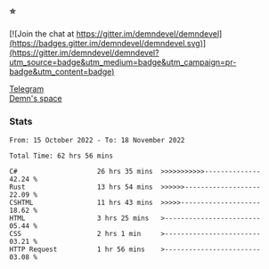 ### :star:

[![Join the chat at https://gitter.im/demndevel/demndevel](https://badges.gitter.im/demndevel/demndevel.svg)](https://gitter.im/demndevel/demndevel?utm_source=badge&utm_medium=badge&utm_campaign=pr-badge&utm_content=badge)

[Telegram](https://t.me/demnometa) <br>
[Demn's space](http://demns.space)

### Stats

<!--START_SECTION:waka-->

```text
From: 15 October 2022 - To: 18 November 2022

Total Time: 62 hrs 56 mins

C#                    26 hrs 35 mins  >>>>>>>>>>>--------------   42.24 %
Rust                  13 hrs 54 mins  >>>>>>-------------------   22.09 %
CSHTML                11 hrs 43 mins  >>>>>--------------------   18.62 %
HTML                  3 hrs 25 mins   >------------------------   05.44 %
CSS                   2 hrs 1 min     >------------------------   03.21 %
HTTP Request          1 hr 56 mins    >------------------------   03.08 %
```

<!--END_SECTION:waka-->
